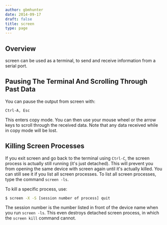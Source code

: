 ```yaml
---
author: gbmhunter
date: 2014-09-17
draft: false
title: screen
type: page
---
```


## Overview

screen can be used as a terminal, to send and receive information from a serial port.

## Pausing The Terminal And Scrolling Through Past Data

You can pause the output from screen with:

```text
Ctrl-A, Esc 
```

This enters copy mode. You can then use your mouse wheel or the arrow keys to scroll through the received data. Note that any data received while in copy mode will be lost.

## Killing Screen Processes

If you exit screen and go back to the terminal using `Ctrl-C`, the screen process is actually still running (it's just detached). This will prevent you from opening the same device with screen again until it's actually killed. You can still see it if you list all screen processes. To list all screen processes, type the command `screen -ls`.

To kill a specific process, use:

```sh
$ screen -X -S [session number of process] quit
```

The session number is the number listed in front of the device name when you run `screen -ls`. This even destroys detached screen process, in which the `screen kill` command cannot.
